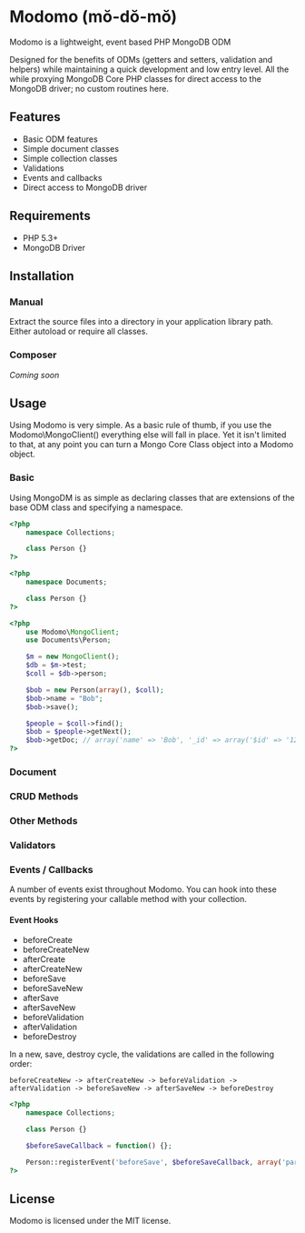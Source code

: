 # Modomo (mŏ-dŏ-mŏ)

Modomo is a lightweight, event based PHP MongoDB ODM

Designed for the benefits of ODMs (getters and setters, validation and helpers) while maintaining a quick development and low entry level.
All the while proxying MongoDB Core PHP classes for direct access to the MongoDB driver; no custom routines here.

## Features

* Basic ODM features
* Simple document classes
* Simple collection classes
* Validations
* Events and callbacks
* Direct access to MongoDB driver

## Requirements

* PHP 5.3+
* MongoDB Driver

## Installation

### Manual

Extract the source files into a directory in your application library path. Either autoload or require all classes.

### Composer

_Coming soon_

## Usage

Using Modomo is very simple. As a basic rule of thumb, if you use the Modomo\MongoClient() everything else will fall in place.
Yet it isn't limited to that, at any point you can turn a Mongo Core Class object into a Modomo object.

### Basic

Using MongoDM is as simple as declaring classes that are extensions of the base ODM class and specifying a namespace.

```php
<?php
    namespace Collections;

    class Person {}
?>
```

```php
<?php
    namespace Documents;

    class Person {}
?>
```

```php
<?php
    use Modomo\MongoClient;
    use Documents\Person;

    $m = new MongoClient();
    $db = $m->test;
    $coll = $db->person;

    $bob = new Person(array(), $coll);
    $bob->name = "Bob";
    $bob->save();

    $people = $coll->find();
    $bob = $people->getNext();
    $bob->getDoc; // array('name' => 'Bob', '_id' => array('$id' => '12345....'));
?>
```

### Document

### CRUD Methods

### Other Methods

### Validators

### Events / Callbacks

A number of events exist throughout Modomo. You can hook into these events by registering your callable method with your collection.

#### Event Hooks

- beforeCreate
- beforeCreateNew
- afterCreate
- afterCreateNew
- beforeSave
- beforeSaveNew
- afterSave
- afterSaveNew
- beforeValidation
- afterValidation
- beforeDestroy

In a new, save, destroy cycle, the validations are called in the following order:

`beforeCreateNew -> afterCreateNew -> beforeValidation -> afterValidation -> beforeSaveNew -> afterSaveNew -> beforeDestroy`

```php
<?php
    namespace Collections;

    class Person {}

    $beforeSaveCallback = function() {};

    Person::registerEvent('beforeSave', $beforeSaveCallback, array('param1', 'param2'));
?>
```
## License

Modomo is licensed under the MIT license.
